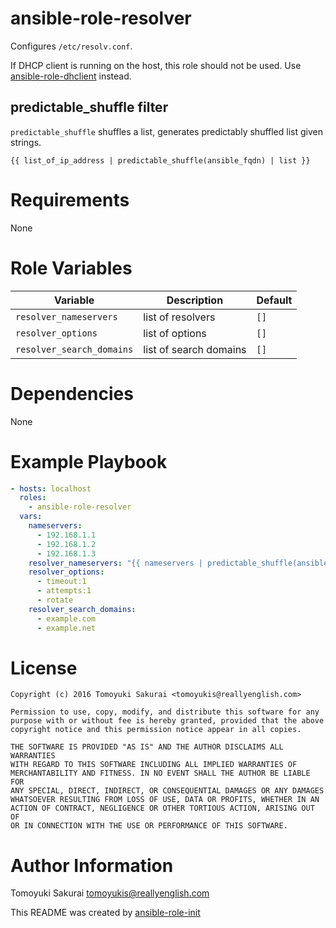 # ansible-role-resolver

Configures `/etc/resolv.conf`.

If DHCP client is running on the host, this role should not be used. Use
[ansible-role-dhclient](https://github.com/reallyenglish/ansible-role-dhclient)
instead.

## predictable_shuffle filter

`predictable_shuffle` shuffles a list, generates predictably shuffled list
given strings.

```
{{ list_of_ip_address | predictable_shuffle(ansible_fqdn) | list }}
```

# Requirements

None

# Role Variables

| Variable | Description | Default |
|----------|-------------|---------|
| `resolver_nameservers` | list of resolvers | `[]` |
| `resolver_options`     | list of options   | `[]` |
| `resolver_search_domains`     | list of search domains   | `[]` |

# Dependencies

None

# Example Playbook

```yaml
- hosts: localhost
  roles:
    - ansible-role-resolver
  vars:
    nameservers:
      - 192.168.1.1
      - 192.168.1.2
      - 192.168.1.3
    resolver_nameservers: "{{ nameservers | predictable_shuffle(ansible_fqdn) | list }}"
    resolver_options:
      - timeout:1
      - attempts:1
      - rotate
    resolver_search_domains:
      - example.com
      - example.net
```

# License

```
Copyright (c) 2016 Tomoyuki Sakurai <tomoyukis@reallyenglish.com>

Permission to use, copy, modify, and distribute this software for any
purpose with or without fee is hereby granted, provided that the above
copyright notice and this permission notice appear in all copies.

THE SOFTWARE IS PROVIDED "AS IS" AND THE AUTHOR DISCLAIMS ALL WARRANTIES
WITH REGARD TO THIS SOFTWARE INCLUDING ALL IMPLIED WARRANTIES OF
MERCHANTABILITY AND FITNESS. IN NO EVENT SHALL THE AUTHOR BE LIABLE FOR
ANY SPECIAL, DIRECT, INDIRECT, OR CONSEQUENTIAL DAMAGES OR ANY DAMAGES
WHATSOEVER RESULTING FROM LOSS OF USE, DATA OR PROFITS, WHETHER IN AN
ACTION OF CONTRACT, NEGLIGENCE OR OTHER TORTIOUS ACTION, ARISING OUT OF
OR IN CONNECTION WITH THE USE OR PERFORMANCE OF THIS SOFTWARE.
```

# Author Information

Tomoyuki Sakurai <tomoyukis@reallyenglish.com>

This README was created by [ansible-role-init](https://gist.github.com/trombik/d01e280f02c78618429e334d8e4995c0)
